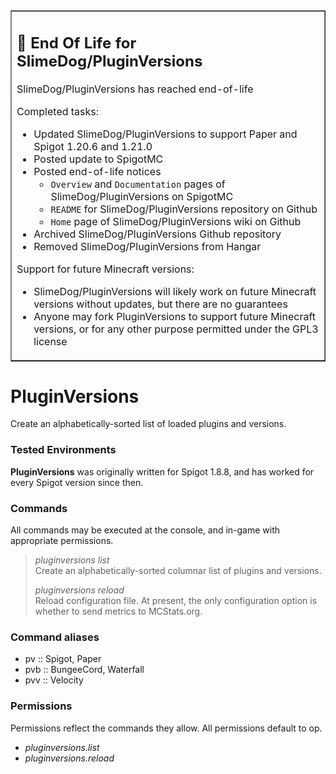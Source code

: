 <table border=1><tr><td>
<h2>🛑 End Of Life for SlimeDog/PluginVersions</h2>

SlimeDog/PluginVersions has reached end-of-life

Completed tasks:
- Updated SlimeDog/PluginVersions to support Paper and Spigot 1.20.6 and 1.21.0
- Posted update to SpigotMC
- Posted end-of-life notices
  - `Overview` and `Documentation` pages of SlimeDog/PluginVersions on SpigotMC
  - `README` for SlimeDog/PluginVersions repository on Github
  - `Home` page of SlimeDog/PluginVersions wiki on Github
- Archived SlimeDog/PluginVersions Github repository
- Removed SlimeDog/PluginVersions from Hangar

Support for future Minecraft versions:
- SlimeDog/PluginVersions will likely work on future Minecraft versions without updates, but there are no guarantees
- Anyone may fork PluginVersions to support future Minecraft versions, or for any other purpose permitted under the GPL3 license
</td></tr></table>

# PluginVersions

Create an alphabetically-sorted list of loaded plugins and versions.

### Tested Environments
**PluginVersions** was originally written for Spigot 1.8.8, and has worked for every Spigot version since then.

### Commands
All commands may be executed at the console, and in-game with appropriate permissions.

> _pluginversions list_  
> Create an alphabetically-sorted columnar list of plugins and versions.
> 
> _pluginversions reload_  
> Reload configuration file.
> At present, the only configuration option is whether to send metrics to MCStats.org.

### Command aliases
- pv :: Spigot, Paper
- pvb :: BungeeCord, Waterfall
- pvv :: Velocity

### Permissions
Permissions reflect the commands they allow. All permissions default to op.

- _pluginversions.list_
- _pluginversions.reload_
